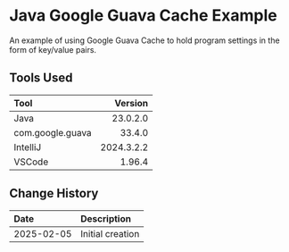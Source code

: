 # Java Google Guava Cache Example
An example of using Google Guava Cache to hold program settings in the form of key/value pairs.

## Tools Used

| Tool             |    Version |
|:-----------------|-----------:|
| Java             |   23.0.2.0 |
| com.google.guava |     33.4.0 |
| IntelliJ         | 2024.3.2.2 |
| VSCode           |     1.96.4 |

## Change History

| Date       | Description      |
|:-----------|:-----------------|
| 2025-02-05 | Initial creation |
